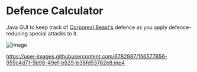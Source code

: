 # Defence Calculator
Java GUI to keep track of [Corporeal Beast's](https://oldschool.runescape.wiki/w/Corporeal_Beast) defence as you apply defence-reducing special attacks to it.

![image](https://user-images.githubusercontent.com/6782987/156572366-10d072d3-a445-4156-975e-db4d78d6b238.png)

https://user-images.githubusercontent.com/6782987/156577656-955c4d71-5b98-49ef-b529-b38fd53762e8.mp4
